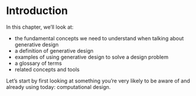 # Introduction

In this chapter, we’ll look at:

* the fundamental concepts we need to understand when talking about generative design
* a definition of generative design
* examples of using generative design to solve a design problem
* a glossary of terms 
* related concepts and tools

Let’s start by first looking at something you’re very likely to be aware of and already using today: computational design.

